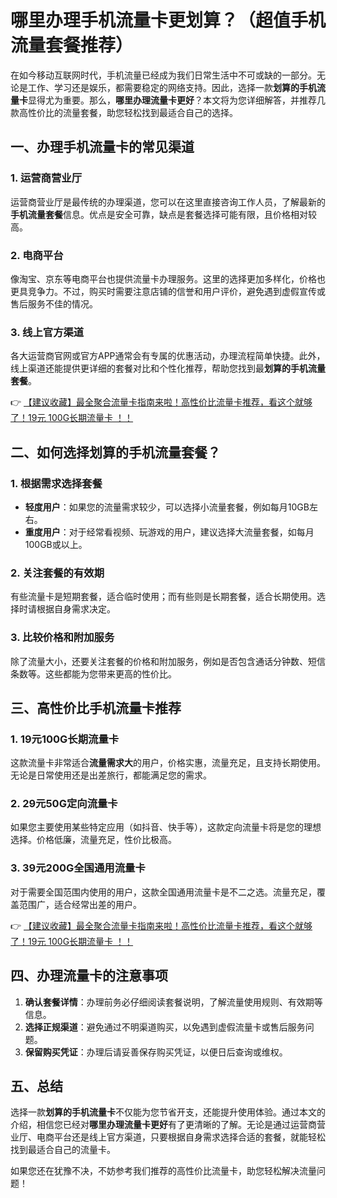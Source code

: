 # 哪里办理手机流量卡更划算？（超值手机流量套餐推荐）

在如今移动互联网时代，手机流量已经成为我们日常生活中不可或缺的一部分。无论是工作、学习还是娱乐，都需要稳定的网络支持。因此，选择一款**划算的手机流量卡**显得尤为重要。那么，**哪里办理流量卡更好**？本文将为您详细解答，并推荐几款高性价比的流量套餐，助您轻松找到最适合自己的选择。

## 一、办理手机流量卡的常见渠道

### 1. 运营商营业厅
运营商营业厅是最传统的办理渠道，您可以在这里直接咨询工作人员，了解最新的**手机流量套餐**信息。优点是安全可靠，缺点是套餐选择可能有限，且价格相对较高。

### 2. 电商平台
像淘宝、京东等电商平台也提供流量卡办理服务。这里的选择更加多样化，价格也更具竞争力。不过，购买时需要注意店铺的信誉和用户评价，避免遇到虚假宣传或售后服务不佳的情况。

### 3. 线上官方渠道
各大运营商官网或官方APP通常会有专属的优惠活动，办理流程简单快捷。此外，线上渠道还能提供更详细的套餐对比和个性化推荐，帮助您找到最**划算的手机流量套餐**。

👉 [【建议收藏】最全聚合流量卡指南来啦！高性价比流量卡推荐，看这个就够了！19元 100G长期流量卡 ！！](https://bit.ly/Liuliangka)

## 二、如何选择划算的手机流量套餐？

### 1. 根据需求选择套餐
- **轻度用户**：如果您的流量需求较少，可以选择小流量套餐，例如每月10GB左右。
- **重度用户**：对于经常看视频、玩游戏的用户，建议选择大流量套餐，如每月100GB或以上。

### 2. 关注套餐的有效期
有些流量卡是短期套餐，适合临时使用；而有些则是长期套餐，适合长期使用。选择时请根据自身需求决定。

### 3. 比较价格和附加服务
除了流量大小，还要关注套餐的价格和附加服务，例如是否包含通话分钟数、短信条数等。这些都能为您带来更高的性价比。

## 三、高性价比手机流量卡推荐

### 1. 19元100G长期流量卡
这款流量卡非常适合**流量需求大**的用户，价格实惠，流量充足，且支持长期使用。无论是日常使用还是出差旅行，都能满足您的需求。

### 2. 29元50G定向流量卡
如果您主要使用某些特定应用（如抖音、快手等），这款定向流量卡将是您的理想选择。价格低廉，流量充足，性价比极高。

### 3. 39元200G全国通用流量卡
对于需要全国范围内使用的用户，这款全国通用流量卡是不二之选。流量充足，覆盖范围广，适合经常出差的用户。

👉 [【建议收藏】最全聚合流量卡指南来啦！高性价比流量卡推荐，看这个就够了！19元 100G长期流量卡 ！！](https://bit.ly/Liuliangka)

## 四、办理流量卡的注意事项

1. **确认套餐详情**：办理前务必仔细阅读套餐说明，了解流量使用规则、有效期等信息。
2. **选择正规渠道**：避免通过不明渠道购买，以免遇到虚假流量卡或售后服务问题。
3. **保留购买凭证**：办理后请妥善保存购买凭证，以便日后查询或维权。

## 五、总结

选择一款**划算的手机流量卡**不仅能为您节省开支，还能提升使用体验。通过本文的介绍，相信您已经对**哪里办理流量卡更好**有了更清晰的了解。无论是通过运营商营业厅、电商平台还是线上官方渠道，只要根据自身需求选择合适的套餐，就能轻松找到最适合自己的流量卡。

如果您还在犹豫不决，不妨参考我们推荐的高性价比流量卡，助您轻松解决流量问题！